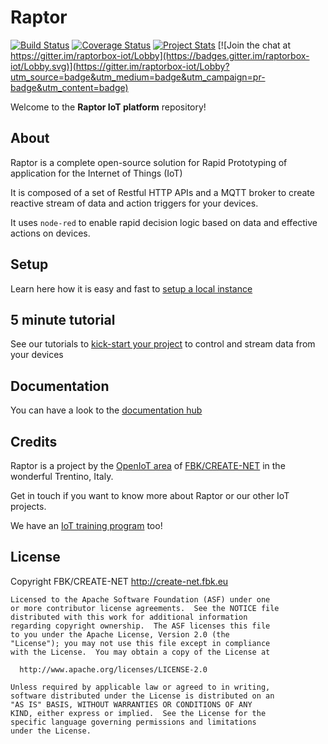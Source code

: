 # Raptor

[![Build Status](https://travis-ci.org/raptorbox/raptor.svg?branch=master)](https://travis-ci.org/raptorbox/raptor) [![Coverage Status](https://coveralls.io/repos/github/raptorbox/raptor/badge.svg?branch=master)](https://coveralls.io/github/raptorbox/raptor?branch=master) [![Project Stats](https://www.openhub.net/p/raptorbox/widgets/project_thin_badge.gif)](https://www.openhub.net/p/raptorbox) [![Join the chat at https://gitter.im/raptorbox-iot/Lobby](https://badges.gitter.im/raptorbox-iot/Lobby.svg)](https://gitter.im/raptorbox-iot/Lobby?utm_source=badge&utm_medium=badge&utm_campaign=pr-badge&utm_content=badge)

Welcome to the **Raptor IoT platform** repository!

## About

Raptor is a complete open-source solution for Rapid Prototyping of application for the Internet of Things (IoT)

It is composed of a set of Restful HTTP APIs and a MQTT broker to create reactive stream of data and action triggers for your devices.

It uses `node-red` to enable rapid decision logic based on data and effective actions on devices.

## Setup

Learn here how it is easy and fast to [setup a local instance](https://docs.raptorbox.eu/pages/documentation/getting-started.html)

## 5 minute tutorial

See our tutorials to [kick-start your project](https://docs.raptorbox.eu/) to control and stream data from your devices

## Documentation

You can have a look to the [documentation hub](https://docs.raptorbox.eu/)

## Credits

Raptor is a project by the [OpenIoT area](http://perfectiot.eu/) of [FBK/CREATE-NET](http://create-net.fbk.eu) in the wonderful Trentino, Italy.

Get in touch if you want to know more about Raptor or our other IoT projects.

We have an [IoT training program](http://perfectiot.eu/iot-training/) too!

## License

Copyright FBK/CREATE-NET <http://create-net.fbk.eu>

```
Licensed to the Apache Software Foundation (ASF) under one
or more contributor license agreements.  See the NOTICE file
distributed with this work for additional information
regarding copyright ownership.  The ASF licenses this file
to you under the Apache License, Version 2.0 (the
"License"); you may not use this file except in compliance
with the License.  You may obtain a copy of the License at

  http://www.apache.org/licenses/LICENSE-2.0

Unless required by applicable law or agreed to in writing,
software distributed under the License is distributed on an
"AS IS" BASIS, WITHOUT WARRANTIES OR CONDITIONS OF ANY
KIND, either express or implied.  See the License for the
specific language governing permissions and limitations
under the License.
```
